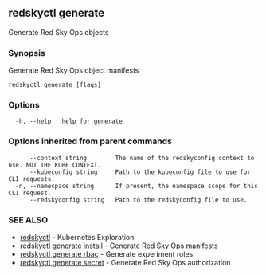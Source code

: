 ## redskyctl generate

Generate Red Sky Ops objects

### Synopsis

Generate Red Sky Ops object manifests

```
redskyctl generate [flags]
```

### Options

```
  -h, --help   help for generate
```

### Options inherited from parent commands

```
      --context string        The name of the redskyconfig context to use. NOT THE KUBE CONTEXT.
      --kubeconfig string     Path to the kubeconfig file to use for CLI requests.
  -n, --namespace string      If present, the namespace scope for this CLI request.
      --redskyconfig string   Path to the redskyconfig file to use.
```

### SEE ALSO

* [redskyctl](redskyctl.md)	 - Kubernetes Exploration
* [redskyctl generate install](redskyctl_generate_install.md)	 - Generate Red Sky Ops manifests
* [redskyctl generate rbac](redskyctl_generate_rbac.md)	 - Generate experiment roles
* [redskyctl generate secret](redskyctl_generate_secret.md)	 - Generate Red Sky Ops authorization

